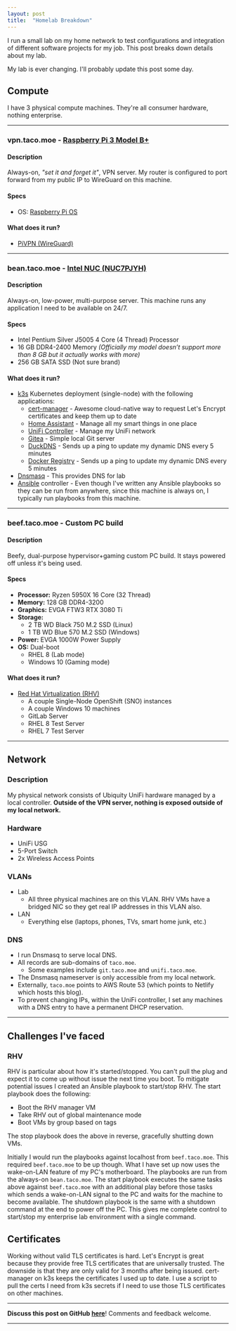 ```yaml
---
layout: post
title:  "Homelab Breakdown"
---
```


I run a small lab on my home network to test configurations and integration of
different software projects for my job. This post breaks down details about my
lab.

My lab is ever changing. I'll probably update this post some day.

## Compute

I have 3 physical compute machines. They're all consumer hardware, nothing
enterprise.

---

### **vpn.taco.moe** - [Raspberry Pi 3 Model B+]

#### Description

Always-on, *"set it and forget it"*, VPN server. My router is configured to port
forward from my public IP to WireGuard on this machine.

#### Specs

* OS: [Raspberry Pi OS]

#### What does it run?

* [PiVPN (WireGuard)]

---

### **bean.taco.moe** - [Intel NUC (NUC7PJYH)]

#### Description

Always-on, low-power, multi-purpose server. This machine runs any application I
need to be available on 24/7.

#### Specs

* Intel Pentium Silver J5005 4 Core (4 Thread) Processor
* 16 GB DDR4-2400 Memory *(Officially my model doesn’t support more than 8 GB
  but it actually works with more)*
* 256 GB SATA SSD (Not sure brand)

#### What does it run?

* [k3s] Kubernetes deployment (single-node) with the following applications:
    * [cert-manager] - Awesome cloud-native way to request Let's Encrypt
      certificates and keep them up to date
    * [Home Assistant] - Manage all my smart things in one place
    * [UniFi Controller] - Manage my UniFi network
    * [Gitea] - Simple local Git server
    * [DuckDNS] - Sends up a ping to update my dynamic DNS every 5 minutes
    * [Docker Registry] - Sends up a ping to update my dynamic DNS every 5
      minutes
* [Dnsmasq] - This provides DNS for lab
* [Ansible] controller - Even though I've written any Ansible playbooks so they
  can be run from anywhere, since this machine is always on, I typically run
  playbooks from this machine.

---

### **beef.taco.moe** - Custom PC build

#### Description

Beefy, dual-purpose hypervisor+gaming custom PC build. It stays powered off
unless it's being used.

#### Specs

* **Processor:** Ryzen 5950X 16 Core (32 Thread)
* **Memory:** 128 GB DDR4-3200
* **Graphics:** EVGA FTW3 RTX 3080 Ti
* **Storage:**
  * 2 TB WD Black 750 M.2 SSD (Linux)
  * 1 TB WD Blue 570 M.2 SSD (Windows)
* **Power:** EVGA 1000W Power Supply
* **OS:** Dual-boot
  * RHEL 8 (Lab mode)
  * Windows 10 (Gaming mode)

#### What does it run?

* [Red Hat Virtualization (RHV)]
    * A couple Single-Node OpenShift (SNO) instances
    * A couple Windows 10 machines
    * GitLab Server
    * RHEL 8 Test Server
    * RHEL 7 Test Server

---

## Network

### Description

My physical network consists of Ubiquity UniFi hardware managed by a local
controller. **Outside of the VPN server, nothing is exposed outside of my local
network.**

### Hardware

* UniFi USG
* 5-Port Switch
* 2x Wireless Access Points

### VLANs

* Lab
    * All three physical machines are on this VLAN. RHV VMs have a bridged NIC
      so they get real IP addresses in this VLAN also.
* LAN
    * Everything else (laptops, phones, TVs, smart home junk, etc.)

### DNS

* I run Dnsmasq to serve local DNS.
* All records are sub-domains of `taco.moe`.
    * Some examples include `git.taco.moe` and `unifi.taco.moe`.
* The Dnsmasq nameserver is only accessible from my local network.
* Externally, `taco.moe` points to AWS Route 53 (which points to Netlify which
  hosts this blog).
* To prevent changing IPs, within the UniFi controller, I set any machines with
  a DNS entry to have a permanent DHCP reservation.

---

## Challenges I've faced

### RHV

RHV is particular about how it's started/stopped. You can't pull the plug and
expect it to come up without issue the next time you boot. To mitigate
potential issues I created an Ansible playbook to start/stop RHV. The start
playbook does the following:

* Boot the RHV manager VM
* Take RHV out of global maintenance mode
* Boot VMs by group based on tags

The stop playbook does the above in reverse, gracefully shutting down VMs.

Initially I would run the playbooks against localhost from `beef.taco.moe`.
This required `beef.taco.moe` to be up though. What I have set up now uses the
wake-on-LAN feature of my PC's motherboard. The playbooks are run from the
always-on `bean.taco.moe`. The start playbook executes the same tasks above
against `beef.taco.moe` with an additional play before those tasks which sends
a wake-on-LAN signal to the PC and waits for the machine to become available.
The shutdown playbook is the same with a shutdown command at the end to power
off the PC. This gives me complete control to start/stop my enterprise lab
environment with a single command.

## Certificates

Working without valid TLS certificates is hard. Let's Encrypt is great because
they provide free TLS certificates that are universally trusted. The downside
is that they are only valid for 3 months after being issued. cert-manager on
k3s keeps the certificates I used up to date. I use a script to pull the certs
I need from k3s secrets if I need to use those TLS certificates on other
machines.

---

**Discuss this post on GitHub
[here](https://github.com/RyanMillerC/taco.moe/discussions/7)**! Comments and
feedback welcome.

---

[Ansible]: https://docs.ansible.com/ansible/latest/index.html
[Dnsmasq]: https://dnsmasq.org
[Docker Registry]: https://docs.docker.com/registry
[DuckDNS]: https://www.duckdns.org
[Gitea]: https://gittea.dev
[Home Assistant]: https://www.home-assistant.io
[Intel NUC (NUC7PJYH)]: https://ark.intel.com/content/www/us/en/ark/products/126137/intel-nuc-kit-nuc7pjyh.html
[PiVPN (WireGuard)]: https://pivpn.io
[RHEL 8]: https://developers.redhat.com/rhel8
[Raspberry Pi 3 Model B+]: https://www.raspberrypi.com/products/raspberry-pi-3-model-b-plus
[Raspberry Pi OS]: https://www.raspberrypi.com/software
[Red Hat Virtualization (RHV)]: https://access.redhat.com/products/red-hat-virtualization
[UniFi Controller]: https://docs.linuxserver.io/images/docker-unifi-controller
[cert-manager]: https://cert-manager.io
[k3s]: https://k3s.io
